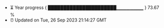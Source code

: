 - ⏳ Year progress { ██████████████████████▁▁▁▁▁▁▁▁ } 73.67 %
- ⏰ Updated on Tue, 26 Sep 2023 21:14:27 GMT


